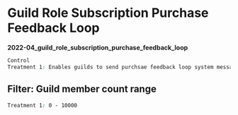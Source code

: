 # Guild Role Subscription Purchase Feedback Loop

**2022-04_guild_role_subscription_purchase_feedback_loop**

```css
Control
Treatment 1: Enables guilds to send purchsae feedback loop system messages
```

## Filter: Guild member count range
```css
Treatment 1: 0 - 10000
```

